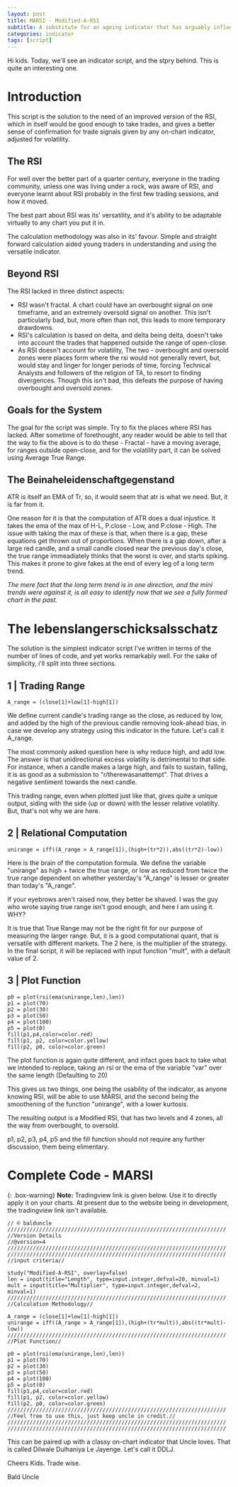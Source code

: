 ```yaml
---
layout: post
title: MARSI - Modified-A-RSI
subtitle: A substitute for an ageing indicator that has arguably influenced the entire trading comunity.
categories: indicator
tags: [script]
---
```


Hi kids. Today, we'll see an indicator script, and the stpry behind. This is quite an interesting one.

# Introduction

This script is the solution to the need of an improved version of the RSI, which in itself would be good enough to take trades, and gives a better sense of confirmation for trade signals given by any on-chart indicator, adjusted for volatility.

## The RSI

For well over the better part of a quarter century, everyone in the trading community, unless one was living under a rock, was aware of RSI, and everyone learnt about RSI probably in the first few trading sessions, and how it moved.

The best part about RSI was its' versatility, and it's ability to be adaptable virtually to any chart you put it in.

The calculation methodology was also in its' favour. Simple and straight forward calculation aided young traders in understanding and using the versatile indicator.

## Beyond RSI

The RSI lacked in three distinct aspects:

- RSI wasn't fractal. A chart could have an overbought signal on one timeframe, and an extremely oversold signal on another. This isn't particularly bad, but, more often than not, this leads to more temporary drawdowns.
- RSI's calculation is based on delta, and delta being delta, doesn't take into account the trades that happened outside the range of open-close.
- As RSI doesn't account for volatility, The two - overbought and oversold zones were places form where the rsi would not generally revert, but, would stay and linger for longer periods of time, forcing Technical Analysts and followers of the religion of TA, to resort to finding divergences. Though this isn't bad, this defeats the purpose of having overbought and oversold zones.

## Goals for the System

The goal for the script was simple. Try to fix the places where RSI has lacked. After sometime of forethought, any reader would be able to tell that the way to fix the above is to do these - Fractal - have a moving average, for ranges outside open-close, and for the volatility part, it can be solved using Average True Range.

## The Beinaheleidenschaftgegenstand

ATR is itself an EMA of Tr, so, it would seem that atr is what we need. But, it is far from it.

One reason for it is that the computation of ATR does a dual injustice. It takes the ema of the max of H-L, P.close - Low, and P.close - High. The issue with taking the max of these is that, when there is a gap, these equations get thrown out of proportions. When there is a gap down, after a large red candle, and a small candle closed near the previous day's close, the true range immeadiately thinks that the worst is over, and starts spiking. This makes it prone to give fakes at the end of every leg of a long term trend.

<em>The mere fact that the long term trend is in one direction, and the mini trends were against it, is all easy to identify now that we see a fully formed chart in the past.</em>

# The lebenslangerschicksalsschatz

The solution is the simplest indicator script I've written in terms of the number of lines of code, and yet works remarkably well. For the sake of simplicity, i'll split into three sections.

## 1 |  Trading Range

~~~
A_range = (close[1]+low[1]-high[1])
~~~

We define current candle's trading range as the close, as reduced by low, and added by the high of the previous candle removing look-ahead bias, in case we develop any strategy using this indicator in the future. Let's call it A_range.

The most commonly asked question here is why reduce high, and add low. The answer is that unidirectional excess volatilty is detrimental to that side. For instance, when a candle makes a large high, and fails to sustain, falling, it is as good as a submission to "r/therewasanattempt". That drives a negative sentiment towards the next candle.

This trading range, even when plotted just like that, gives quite a unique output, siding with the side (up or down) with the lesser relative volatilty. But, that's not why we are here.

## 2 |  Relational Computation

~~~
unirange = iff((A_range > A_range[1]),(high+(tr*2)),abs((tr*2)-low))
~~~

Here is the brain of the computation formula. We define the variable "unirange" as high + twice the true range, or  low as reduced from twice the true range dependent on whether yesterday's "A_range" is lesser or greater than today's "A_range".

If your eyebrows aren't raised now, they better be shaved. I was the guy who wrote saying true range isn't good enough, and here I am using it. WHY?

It is true that True Range may not be the right fit for our purpose of measuring the larger range. But, it is a good computational quant, that is versatile with different markets. The 2 here, is the multiplier of the strategy. In the final script, it will be replaced with input function "mult", with a default value of 2.

## 3 |  Plot Function

~~~
p0 = plot(rsi(ema(unirange,len),len))
p1 = plot(70)
p2 = plot(30)
p3 = plot(50)
p4 = plot(100)
p5 = plot(0)
fill(p1,p4,color=color.red)
fill(p1, p2, color=color.yellow)
fill(p2, p0, color=color.green)
~~~

The plot function is again quite different, and infact goes back to take what we intended to replace, taking an rsi or the ema of the variable "var" over the same length (Defaulting to 20)

This gives us two things, one being the usability of the indicator, as anyone knowing RSI, will be able to use MARSI, and the second being the smoothening of the function "unirange", with a lower kurtosis.

The resulting output is a Modified RSI, that has two levels and 4 zones, all the way from overbought, to oversold.

p1, p2, p3, p4, p5 and the fill function should not require any further discussion, them being elimentary.

# Complete Code - MARSI

{: .box-warning}
**Note:** Tradingview link is given below. Use it to directly apply it on your charts. At present due to the website being in development, the tradingview link isn't available.



~~~
// © balduncle
/////////////////////////////////////////////////////////////////////
//Version Details
//@version=4
/////////////////////////////////////////////////////////////////////
/////////////////////////////////////////////////////////////////////
//input criteria//

study("Modified-A-RSI", overlay=false)
len = input(title="Length", type=input.integer,defval=20, minval=1)
mult = input(title="Multiplier", type=input.integer,defval=2, minval=1)
/////////////////////////////////////////////////////////////////////
//Calculation Methodology//

A_range = (close[1]+low[1]-high[1])
unirange = iff((A_range > A_range[1]),(high+(tr*mult)),abs((tr*mult)-low))
/////////////////////////////////////////////////////////////////////
//Plot Function//

p0 = plot(rsi(ema(unirange,len),len))
p1 = plot(70)
p2 = plot(30)
p3 = plot(50)
p4 = plot(100)
p5 = plot(0)
fill(p1,p4,color=color.red)
fill(p1, p2, color=color.yellow)
fill(p2, p0, color=color.green)
/////////////////////////////////////////////////////////////////////
//Feel free to use this, just keep uncle in credit.//
/////////////////////////////////////////////////////////////////////
/////////////////////////////////////////////////////////////////////
~~~

This can be paired up with a classy on-chart indicator that Uncle loves. That is called Dilwale Dulhaniya Le Jayenge. Let's call it DDLJ.


Cheers Kids. Trade wise.

Bald Uncle